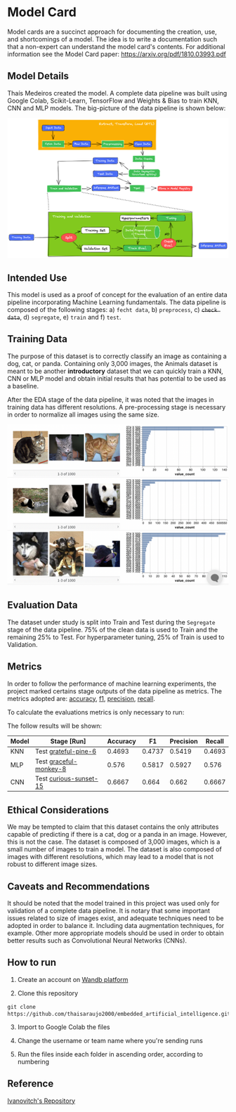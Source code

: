 # Model Card

Model cards are a succinct approach for documenting the creation, use, and shortcomings of a model. The idea is to write a documentation such that a non-expert can understand the model card's contents. For additional information see the Model Card paper: https://arxiv.org/pdf/1810.03993.pdf

## Model Details
Thaís Medeiros created the model. A complete data pipeline was built using Google Colab, Scikit-Learn, TensorFlow and Weights & Bias to train KNN, CNN and MLP models. The big-picture of the data pipeline is shown below:

<img width="800" src="img/workflow.png">

## Intended Use
This model is used as a proof of concept for the evaluation of an entire data pipeline incorporating Machine Learning fundamentals. The data pipeline is composed of the following stages: a) ``fecht data``, b) ``preprocess``, c) <s>``check data``</s>, d) ``segregate``, e) ``train`` and f) ``test``.

## Training Data

The purpose of this dataset is to correctly classify an image as containing a dog, cat, or panda. Containing only 3,000 images, the Animals dataset is meant to be another **introductory** dataset
that we can quickly train a KNN, CNN or MLP model and obtain initial results that has potential to be used as a baseline. 

After the EDA stage of the data pipeline, it was noted that the images in training data has different resolutions. A pre-processing stage is necessary in order to normalize all images using the same size. 

<img width="600" src="img/EDA.png">


## Evaluation Data
The dataset under study is split into Train and Test during the ``Segregate`` stage of the data pipeline. 75% of the clean data is used to Train and the remaining 25% to Test. 
For hyperparameter tuning, 25% of Train is used to Validation.

## Metrics
In order to follow the performance of machine learning experiments, the project marked certains stage outputs of the data pipeline as metrics. The metrics adopted are: [accuracy](https://scikit-learn.org/stable/modules/generated/sklearn.metrics.accuracy_score.html), [f1](https://scikit-learn.org/stable/modules/generated/sklearn.metrics.f1_score.html#sklearn.metrics.f1_score), [precision](https://scikit-learn.org/stable/modules/generated/sklearn.metrics.precision_score.html#sklearn.metrics.precision_score), [recall](https://scikit-learn.org/stable/modules/generated/sklearn.metrics.recall_score.html#sklearn.metrics.recall_score).

To calculate the evaluations metrics is only necessary to run:

The follow results will be shown:

**Model** | **Stage [Run]**                        | **Accuracy** | **F1** | **Precision** | **Recall** | 
--------------|------------------|--------------|--------|---------------|------------|
KNN |Test [grateful-pine-6](https://wandb.ai/thaisaraujom/first_image_classifier/runs/239kkt4e?workspace=user-thaisaraujom) | 0.4693 | 0.4737  | 0.5419         | 0.4693     |  
MLP |Test [graceful-monkey-8](https://wandb.ai/thaisaraujom/first_image_classifier/runs/2dfr2sn2?workspace=user-thaisaraujom) | 0.576 | 0.5817  | 0.5927         | 0.576     |  
CNN |Test [curious-sunset-15](https://wandb.ai/thaisaraujom/cnn_classifier/runs/f85bc2vk?workspace=user-thaisaraujom) | 0.6667 | 0.664  | 0.662      | 0.6667     |  

## Ethical Considerations

We may be tempted to claim that this dataset contains the only attributes capable of predicting if there is a cat, dog or a panda in an image. However, this is not the case. The dataset is composed of 3,000 images, which is a small number of images to train a model. The dataset is also composed of images with different resolutions, which may lead to a model that is not robust to different image sizes.

## Caveats and Recommendations
It should be noted that the model trained in this project was used only for validation of a complete data pipeline. It is notary that some important issues related to size of images exist, and adequate techniques need to be adopted in order to balance it. Including data augmentation techniques, for example. Other more appropriate models should be used in order to obtain better results such as Convolutional Neural Networks (CNNs).

## How to run
1. Create an account on [Wandb platform](https://wandb.ai/)

2. Clone this repository
```
git clone https://github.com/thaisaraujo2000/embedded_artificial_intelligence.git
```
3. Import to Google Colab the files

4. Change the username or team name where you're sending runs

5. Run the files inside each folder in ascending order, according to numbering

## Reference
[Ivanovitch's Repository](https://github.com/ivanovitchm/embedded.ai)

